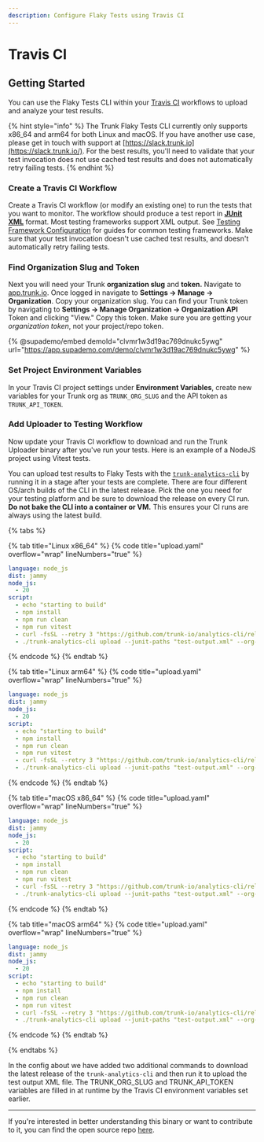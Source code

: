 ```yaml
---
description: Configure Flaky Tests using Travis CI
---
```


# Travis CI

## Getting Started

You can use the Flaky Tests CLI within your [Travis CI](https://www.travis-ci.com/) workflows to upload and analyze your test results.

{% hint style="info" %}
The Trunk Flaky Tests CLI currently only supports x86_64 and arm64 for both Linux and macOS. If you have another use case, please get in touch with support at [https://slack.trunk.io](https://slack.trunk.io/). For the best results, you'll need to validate that your test invocation does not use cached test results and does not automatically retry failing tests.
{% endhint %}

### Create a Travis CI Workflow

Create a Travis CI workflow (or modify an existing one) to run the tests that you want to monitor. The workflow should produce a test report in [**JUnit XML**](https://github.com/testmoapp/junitxml) format. Most testing frameworks support XML output. See [Testing Framework Configuration](../frameworks/) for guides for common testing frameworks. Make sure that your test invocation doesn't use cached test results, and doesn't automatically retry failing tests.

### Find Organization Slug and Token

Next you will need your Trunk **organization slug** and **token.** Navigate to [app.trunk.io](http://app.trunk.io). Once logged in navigate to **Settings -> Manage -> Organization**. Copy your organization slug. You can find your Trunk token by navigating to **Settings → Manage Organization → Organization API** Token and clicking "View." Copy this token. Make sure you are getting your _organization token_, not your project/repo token.

{% @supademo/embed demoId="clvmr1w3d19ac769dnukc5ywg" url="https://app.supademo.com/demo/clvmr1w3d19ac769dnukc5ywg" %}

### Set Project Environment Variables

In your Travis CI project settings under **Environment Variables**, create new variables for your Trunk org as `TRUNK_ORG_SLUG` and the API token as `TRUNK_API_TOKEN`.

[//]: # (<figure><img src="../../.gitbook/assets/CircleCI-env-var-settings-screenshot.png" alt=""><figcaption><p>CircleCI Project Settings</p></figcaption></figure>)

### Add Uploader to Testing Workflow

Now update your Travis CI workflow to download and run the Trunk Uploader binary after you've run your tests. Here is an example of a NodeJS project using Vitest tests.

You can upload test results to Flaky Tests with the [`trunk-analytics-cli`](https://github.com/trunk-io/analytics-cli) by running
it in a stage after your tests are complete. There are four different OS/arch builds of the CLI in the latest release. Pick the
one you need for your testing platform and be sure to download the release on every CI run. **Do not bake the CLI into a
container or VM.** This ensures your CI runs are always using the latest build.



{% tabs %}


{% tab title="Linux x86_64" %}
{% code title="upload.yaml" overflow="wrap" lineNumbers="true" %}
```yaml
language: node_js
dist: jammy
node_js:
  - 20
script:
  - echo "starting to build"
  - npm install
  - npm run clean
  - npm run vitest
  - curl -fsSL --retry 3 "https://github.com/trunk-io/analytics-cli/releases/latest/download/trunk-analytics-cli-x86_64-unknown-linux.tar.gz" | tar -xvz > ./trunk-analytics-cli
  - ./trunk-analytics-cli upload --junit-paths "test-output.xml" --org-url-slug $TRUNK_ORG_SLUG --token $TRUNK_API_TOKEN
```
{% endcode %}
{% endtab %}

{% tab title="Linux arm64" %}
{% code title="upload.yaml" overflow="wrap" lineNumbers="true" %}
```yaml
language: node_js
dist: jammy
node_js:
  - 20
script:
  - echo "starting to build"
  - npm install
  - npm run clean
  - npm run vitest
  - curl -fsSL --retry 3 "https://github.com/trunk-io/analytics-cli/releases/latest/download/trunk-analytics-cli-aarch64-unknown-linux.tar.gz" | tar -xvz > ./trunk-analytics-cli
  - ./trunk-analytics-cli upload --junit-paths "test-output.xml" --org-url-slug $TRUNK_ORG_SLUG --token $TRUNK_API_TOKEN
```
{% endcode %}
{% endtab %}

{% tab title="macOS x86_64" %}
{% code title="upload.yaml" overflow="wrap" lineNumbers="true" %}
```yaml
language: node_js
dist: jammy
node_js:
  - 20
script:
  - echo "starting to build"
  - npm install
  - npm run clean
  - npm run vitest
  - curl -fsSL --retry 3 "https://github.com/trunk-io/analytics-cli/releases/latest/download/trunk-analytics-cli-x86_64-apple-darwin.tar.gz" | tar -xvz > ./trunk-analytics-cli
  - ./trunk-analytics-cli upload --junit-paths "test-output.xml" --org-url-slug $TRUNK_ORG_SLUG --token $TRUNK_API_TOKEN
```
{% endcode %}
{% endtab %}

{% tab title="macOS arm64" %}
{% code title="upload.yaml" overflow="wrap" lineNumbers="true" %}
```yaml
language: node_js
dist: jammy
node_js:
  - 20
script:
  - echo "starting to build"
  - npm install
  - npm run clean
  - npm run vitest
  - curl -fsSL --retry 3 "https://github.com/trunk-io/analytics-cli/releases/latest/download/trunk-analytics-cli-aarch64-apple-darwin.tar.gz" | tar -xvz > ./trunk-analytics-cli
  - ./trunk-analytics-cli upload --junit-paths "test-output.xml" --org-url-slug $TRUNK_ORG_SLUG --token $TRUNK_API_TOKEN
```
{% endcode %}
{% endtab %}

{% endtabs %}



In the config about we have added two additional commands to download the latest release of the `trunk-analytics-cli` and 
then run it to upload the test output XML file. The TRUNK\_ORG\_SLUG and TRUNK\_API\_TOKEN variables are filled in at runtime by 
the Travis CI environment variables set earlier.

***

If you're interested in better understanding this binary or want to contribute to it, you can find the open source repo [here](https://github.com/trunk-io/analytics-cli).
